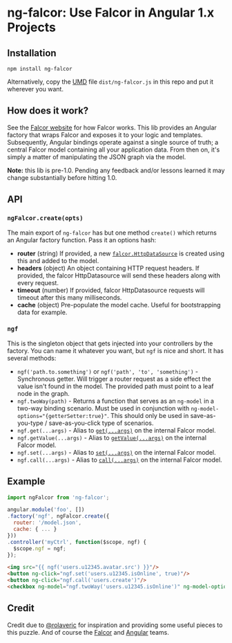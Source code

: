 # ng-falcor: Use Falcor in Angular 1.x Projects

## Installation

```
npm install ng-falcor
```

Alternatively, copy the [UMD](https://github.com/umdjs/umd) file `dist/ng-falcor.js` in this repo and put it wherever you want.

## How does it work?

See the [Falcor website](https://netflix.github.io/falcor/) for how Falcor works.
This lib provides an Angular factory that wraps Falcor and exposes it to your logic and templates.
Subsequently, Angular bindings operate against a single source of truth; a central Falcor model containing all your application data.
From then on, it's simply a matter of manipulating the JSON graph via the model.

**Note:** this lib is pre-1.0.
Pending any feedback and/or lessons learned it may change substantially before hitting 1.0.

## API

### `ngFalcor.create(opts)`

The main export of `ng-falcor` has but one method `create()` which returns an Angular factory function.
Pass it an options hash:

 * **router** (string) If provided, a new [`falcor.HttpDataSource`](https://netflix.github.io/falcor/documentation/datasources.html) is created using this and added to the model.
 * **headers** (object) An object containing HTTP request headers. If provided, the falcor HttpDatasource will send these headers along with every request.
 * **timeout** (number) If provided, falcor HttpDatasource requests will timeout after this many milliseconds.
 * **cache** (object) Pre-populate the model cache. Useful for bootstrapping data for example.

### `ngf`

This is the singleton object that gets injected into your controllers by the factory.
You can name it whatever you want, but `ngf` is nice and short.
It has several methods:

 * `ngf('path.to.something')` or `ngf('path', 'to', 'something')` - Synchronous getter. Will trigger a router request as a side effect the value isn't found in the model. The provided path must point to a leaf node in the graph.
 * `ngf.twoWay(path)` - Returns a function that serves as an `ng-model` in a two-way binding scenario. Must be used in conjunction with `ng-model-options="{getterSetter:true}"`. This should only be used in save-as-you-type / save-as-you-click type of scenarios.
 * `ngf.get(...args)` - Alias to [`get(...args)`](https://netflix.github.io/falcor/doc/Model.html#get) on the internal Falcor model.
 * `ngf.getValue(...args)` - Alias to [`getValue(...args)`](https://netflix.github.io/falcor/doc/Model.html) on the internal Falcor model.
 * `ngf.set(...args)` - Alias to [`set(...args)`](https://netflix.github.io/falcor/doc/Model.html#set) on the internal Falcor model.
 * `ngf.call(...args)` - Alias to [`call(...args)`](https://netflix.github.io/falcor/doc/Model.html#call) on the internal Falcor model.

## Example

```js
import ngFalcor from 'ng-falcor';

angular.module('foo', [])
.factory('ngf', ngFalcor.create({
  router: '/model.json',
  cache: { ... }
}))
.controller('myCtrl', function($scope, ngf) {
  $scope.ngf = ngf;
});
```

```html
<img src="{{ ngf('users.u12345.avatar.src') }}"/>
<button ng-click="ngf.set('users.u12345.isOnline', true)"/>
<button ng-click="ngf.call('users.create')"/>
<checkbox ng-model="ngf.twoWay('users.u12345.isOnline')" ng-model-options="{ getterSetter: true }"/>
```

## Credit

Credit due to [@rolaveric](https://github.com/rolaveric/angular-falcor) for inspiration and providing some useful pieces to this puzzle. And of course the [Falcor](https://netflix.github.io/falcor/) and [Angular](https://angularjs.org/) teams.
